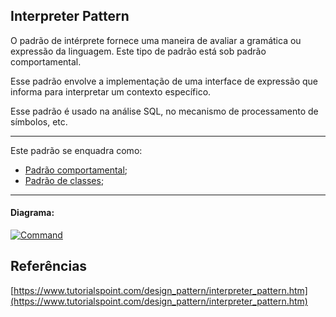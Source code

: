 ## Interpreter Pattern

O padrão de intérprete fornece uma maneira de avaliar a gramática ou expressão da linguagem. Este tipo de padrão está sob padrão comportamental.
 
Esse padrão envolve a implementação de uma interface de expressão que informa para interpretar um contexto específico.
 
Esse padrão é usado na análise SQL, no mecanismo de processamento de símbolos, etc.


-----
Este padrão se enquadra como:
- [Padrão comportamental](https://github.com/araujoit/design_patterns#comportamental);
- [Padrão de classes](https://github.com/araujoit/design_patterns#padr%C3%B5es-de-classe);
-----

#### Diagrama:
[![Command](https://www.tutorialspoint.com/design_pattern/images/interpreter_pattern_uml_diagram.jpg)](https://www.tutorialspoint.com/design_pattern/images/interpreter_pattern_uml_diagram.jpg)



Referências
-----
[https://www.tutorialspoint.com/design_pattern/interpreter_pattern.htm](https://www.tutorialspoint.com/design_pattern/interpreter_pattern.htm)